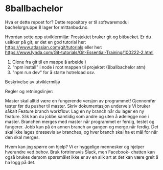 # 8ballbachelor

Hva er dette repoet for? 
Dette repository er til softwaremodul bachelorgruppe 8 lager for mittanbud.no.

Hvordan sette opp utviklermiljø: 
Prosjektet bruker git og bitbucket. Er du usikker på git, er det en god tutorial her: https://www.atlassian.com/git/tutorials eller her: https://www.lynda.com/Git-tutorials/Git-Essential-Training/100222-2.html
1. Clone fra git til en mappe å arbeide i
2. "npm install" i node i root mappen til projektet (8ballbachelor atm)
3. "npm run dev" for å starte hotreload osv.

Beskrivelse av utviklermiljø

Regler og retningslinjer:

Master skal alltid være en fungerende versjon av programmet! Gjennomfør tester før du pusher til master.
Skriv dokumentasjon underveis
Vi bruker såkalt Feature branch workflow: Lag en ny branch når du lager en ny feature. Slik kan du jobbe samtidig som andre og uten å ødelegge noe i master. Branchen merges med master når programmet er ferdig, testet og fungerer.
Jobb kun på èn annen branch av gangen og merge når ferdig. Det skal ikke lages drøssevis av branches, og hver branch skal ha et mål for når den skal merges.

Hvem kan jeg spørre om hjelp? 
Vi er hyggelige mennesker og hjelper hverandre ved behov. Bruk fortrinnsvis Slack, men Facebook- chatten kan også brukes dersom spørsmålet ikke er av en slik art at det kan være greit å ha logg på det.

